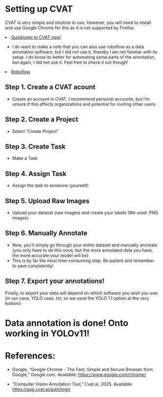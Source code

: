 # Setting up CVAT 
CVAT is very simple and intuitive to use. However, you will need to install and use Google Chrome for this as it is not supported by Firefox. 


<li class="masthead__menu-item">
    <a href="https://app.cvat.ai/auth/login">Quickjump to CVAT now!</a>
</li>

- I do want to make a note that you can also use roboflow as a data annotation software, but I did not use it, thereby I am not familiar with its setup. I do know its better for automating some parts of the annotation, but again, I did not use it. Feel free to check it out though!

<li class="masthead__menu-item">
    <a href="https://roboflow.com/">Roboflow</a>
</li>

## Step 1. Create a CVAT acount
- Create an account in CVAT. I recommend personal accounts, but I'm unsure if this affects organizations and potential for inviting other users. 


## Step 2. Create a Project
- Select “Create Project” 


## Step 3. Create Task
- Make a Task


## Step 4. Assign Task
- Assign the task to someone (yourself) 


## Step 5. Upload Raw Images
- Upload your dataset (raw images) and create your labels (We used .PNG images)


## Step 6. Manually Annotate
- Now, you’ll simply go through your entire dataset and manually annotate (you only have to do this once, but the more annotated data you have, the more accurate your model will be)
- This is by far the most time-consuming step. Be patient and remember to save consistently!


## Step 7. Export your annotations!
Finally, to export your data will depend on which software you wish you use: (in our case, YOLO uses .txt, so we used the YOLO 1.1 option at the very bottom) 


# Data annotation is done! Onto working in YOLOv11!


# References:
- Google, “Google Chrome - The Fast, Simple and Secure Browser from Google,” Google.com. Available: https://www.google.com/chrome/

- “Computer Vision Annotation Tool,” Cvat.ai, 2025. Available: https://app.cvat.ai/auth/login

